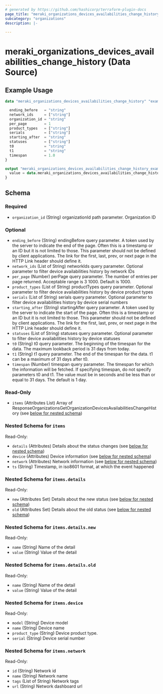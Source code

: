 ```yaml
---
# generated by https://github.com/hashicorp/terraform-plugin-docs
page_title: "meraki_organizations_devices_availabilities_change_history Data Source - terraform-provider-meraki"
subcategory: "organizations"
description: |-
  
---
```


# meraki_organizations_devices_availabilities_change_history (Data Source)



## Example Usage

```terraform
data "meraki_organizations_devices_availabilities_change_history" "example" {

  ending_before   = "string"
  network_ids     = ["string"]
  organization_id = "string"
  per_page        = 1
  product_types   = ["string"]
  serials         = ["string"]
  starting_after  = "string"
  statuses        = ["string"]
  t0              = "string"
  t1              = "string"
  timespan        = 1.0
}

output "meraki_organizations_devices_availabilities_change_history_example" {
  value = data.meraki_organizations_devices_availabilities_change_history.example.items
}
```

<!-- schema generated by tfplugindocs -->
## Schema

### Required

- `organization_id` (String) organizationId path parameter. Organization ID

### Optional

- `ending_before` (String) endingBefore query parameter. A token used by the server to indicate the end of the page. Often this is a timestamp or an ID but it is not limited to those. This parameter should not be defined by client applications. The link for the first, last, prev, or next page in the HTTP Link header should define it.
- `network_ids` (List of String) networkIds query parameter. Optional parameter to filter device availabilities history by network IDs
- `per_page` (Number) perPage query parameter. The number of entries per page returned. Acceptable range is 3 1000. Default is 1000.
- `product_types` (List of String) productTypes query parameter. Optional parameter to filter device availabilities history by device product types
- `serials` (List of String) serials query parameter. Optional parameter to filter device availabilities history by device serial numbers
- `starting_after` (String) startingAfter query parameter. A token used by the server to indicate the start of the page. Often this is a timestamp or an ID but it is not limited to those. This parameter should not be defined by client applications. The link for the first, last, prev, or next page in the HTTP Link header should define it.
- `statuses` (List of String) statuses query parameter. Optional parameter to filter device availabilities history by device statuses
- `t0` (String) t0 query parameter. The beginning of the timespan for the data. The maximum lookback period is 31 days from today.
- `t1` (String) t1 query parameter. The end of the timespan for the data. t1 can be a maximum of 31 days after t0.
- `timespan` (Number) timespan query parameter. The timespan for which the information will be fetched. If specifying timespan, do not specify parameters t0 and t1. The value must be in seconds and be less than or equal to 31 days. The default is 1 day.

### Read-Only

- `items` (Attributes List) Array of ResponseOrganizationsGetOrganizationDevicesAvailabilitiesChangeHistory (see [below for nested schema](#nestedatt--items))

<a id="nestedatt--items"></a>
### Nested Schema for `items`

Read-Only:

- `details` (Attributes) Details about the status changes (see [below for nested schema](#nestedatt--items--details))
- `device` (Attributes) Device information (see [below for nested schema](#nestedatt--items--device))
- `network` (Attributes) Network information (see [below for nested schema](#nestedatt--items--network))
- `ts` (String) Timestamp, in iso8601 format, at which the event happened

<a id="nestedatt--items--details"></a>
### Nested Schema for `items.details`

Read-Only:

- `new` (Attributes Set) Details about the new status (see [below for nested schema](#nestedatt--items--details--new))
- `old` (Attributes Set) Details about the old status (see [below for nested schema](#nestedatt--items--details--old))

<a id="nestedatt--items--details--new"></a>
### Nested Schema for `items.details.new`

Read-Only:

- `name` (String) Name of the detail
- `value` (String) Value of the detail


<a id="nestedatt--items--details--old"></a>
### Nested Schema for `items.details.old`

Read-Only:

- `name` (String) Name of the detail
- `value` (String) Value of the detail



<a id="nestedatt--items--device"></a>
### Nested Schema for `items.device`

Read-Only:

- `model` (String) Device model
- `name` (String) Device name
- `product_type` (String) Device product type.
- `serial` (String) Device serial number


<a id="nestedatt--items--network"></a>
### Nested Schema for `items.network`

Read-Only:

- `id` (String) Network id
- `name` (String) Network name
- `tags` (List of String) Network tags
- `url` (String) Network dashboard url
